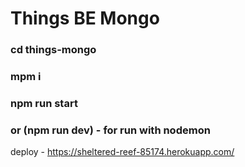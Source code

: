 # Things BE Mongo
### cd things-mongo
### mpm  i
### npm run start 
### or (npm run dev) - for run with nodemon

deploy - https://sheltered-reef-85174.herokuapp.com/
